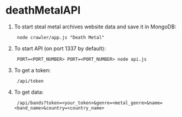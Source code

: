 # deathMetalAPI

1) To start steal metal archives website data and save it in MongoDB:

        node crawler/app.js "Death Metal"


2) To start API (on port 1337 by default):

        PORT=<PORT_NUMBER> PORT=<PORT_NUMBER> node api.js


3) To get a token: 

        /api/token


4) To get data: 

        /api/bands?token=<your_token>&genre=<metal_genre>&name=<band_name>&country=<country_name>